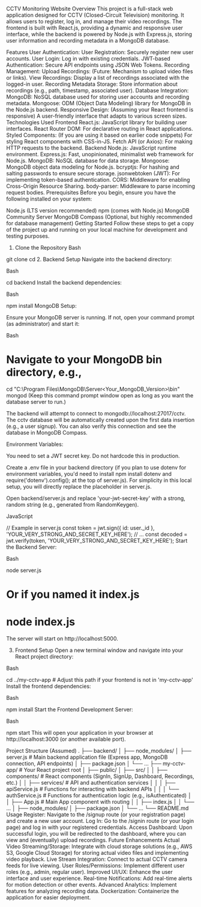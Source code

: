 CCTV Monitoring Website
Overview
This project is a full-stack web application designed for CCTV (Closed-Circuit Television) monitoring. It allows users to register, log in, and manage their video recordings. The frontend is built with React.js, providing a dynamic and responsive user interface, while the backend is powered by Node.js with Express.js, storing user information and recording metadata in a MongoDB database.

Features
User Authentication:
User Registration: Securely register new user accounts.
User Login: Log in with existing credentials.
JWT-based Authentication: Secure API endpoints using JSON Web Tokens.
Recording Management:
Upload Recordings: (Future: Mechanism to upload video files or links).
View Recordings: Display a list of recordings associated with the logged-in user.
Recording Metadata Storage: Store information about recordings (e.g., path, timestamp, associated user).
Database Integration:
MongoDB: NoSQL database used for storing user accounts and recording metadata.
Mongoose: ODM (Object Data Modeling) library for MongoDB in the Node.js backend.
Responsive Design: (Assuming your React frontend is responsive) A user-friendly interface that adapts to various screen sizes.
Technologies Used
Frontend
React.js: JavaScript library for building user interfaces.
React Router DOM: For declarative routing in React applications.
Styled Components: (If you are using it based on earlier code snippets) For styling React components with CSS-in-JS.
Fetch API (or Axios): For making HTTP requests to the backend.
Backend
Node.js: JavaScript runtime environment.
Express.js: Fast, unopinionated, minimalist web framework for Node.js.
MongoDB: NoSQL database for data storage.
Mongoose: MongoDB object data modeling for Node.js.
bcryptjs: For hashing and salting passwords to ensure secure storage.
jsonwebtoken (JWT): For implementing token-based authentication.
CORS: Middleware for enabling Cross-Origin Resource Sharing.
body-parser: Middleware to parse incoming request bodies.
Prerequisites
Before you begin, ensure you have the following installed on your system:

Node.js (LTS version recommended)
npm (comes with Node.js)
MongoDB Community Server
MongoDB Compass (Optional, but highly recommended for database management)
Getting Started
Follow these steps to get a copy of the project up and running on your local machine for development and testing purposes.

1. Clone the Repository
Bash

git clone <your-repository-url>
cd <your-repository-name>
2. Backend Setup
Navigate into the backend directory:

Bash

cd backend
Install the backend dependencies:

Bash

npm install
MongoDB Setup:

Ensure your MongoDB server is running. If not, open your command prompt (as administrator) and start it:

Bash

# Navigate to your MongoDB bin directory, e.g.,
cd "C:\Program Files\MongoDB\Server\<Your_MongoDB_Version>\bin"
mongod
(Keep this command prompt window open as long as you want the database server to run.)

The backend will attempt to connect to mongodb://localhost:27017/cctv. The cctv database will be automatically created upon the first data insertion (e.g., a user signup). You can also verify this connection and see the database in MongoDB Compass.

Environment Variables:

You need to set a JWT secret key. Do not hardcode this in production.

Create a .env file in your backend directory (if you plan to use dotenv for environment variables, you'd need to install npm install dotenv and require('dotenv').config(); at the top of server.js). For simplicity in this local setup, you will directly replace the placeholder in server.js.

Open backend/server.js and replace 'your-jwt-secret-key' with a strong, random string (e.g., generated from RandomKeygen).

JavaScript

// Example in server.js
const token = jwt.sign({ id: user._id }, 'YOUR_VERY_STRONG_AND_SECRET_KEY_HERE');
// ...
const decoded = jwt.verify(token, 'YOUR_VERY_STRONG_AND_SECRET_KEY_HERE');
Start the Backend Server:

Bash

node server.js
# Or if you named it index.js
# node index.js
The server will start on http://localhost:5000.

3. Frontend Setup
Open a new terminal window and navigate into your React project directory:

Bash

cd ../my-cctv-app # Adjust this path if your frontend is not in 'my-cctv-app'
Install the frontend dependencies:

Bash

npm install
Start the Frontend Development Server:

Bash

npm start
This will open your application in your browser at http://localhost:3000 (or another available port).

Project Structure (Assumed)
.
├── backend/
│   ├── node_modules/
│   ├── server.js               # Main backend application file (Express app, MongoDB connection, API endpoints)
│   ├── package.json
│   └── ...
├── my-cctv-app/               # Your React project root
│   ├── public/
│   ├── src/
│   │   ├── components/         # React components (SignIn, SignUp, Dashboard, Recordings, etc.)
│   │   ├── services/           # API and authentication services
│   │   │   ├── apiService.js   # Functions for interacting with backend APIs
│   │   │   └── authService.js  # Functions for authentication logic (e.g., isAuthenticated)
│   │   ├── App.js              # Main App component with routing
│   │   ├── index.js
│   │   └── ...
│   ├── node_modules/
│   ├── package.json
│   └── ...
└── README.md
Usage
Register: Navigate to the /signup route (or your registration page) and create a new user account.
Log In: Go to the /signin route (or your login page) and log in with your registered credentials.
Access Dashboard: Upon successful login, you will be redirected to the dashboard, where you can view and (eventually) upload recordings.
Future Enhancements
Actual Video Streaming/Storage: Integrate with cloud storage solutions (e.g., AWS S3, Google Cloud Storage) for storing actual video files and implementing video playback.
Live Stream Integration: Connect to actual CCTV camera feeds for live viewing.
User Roles/Permissions: Implement different user roles (e.g., admin, regular user).
Improved UI/UX: Enhance the user interface and user experience.
Real-time Notifications: Add real-time alerts for motion detection or other events.
Advanced Analytics: Implement features for analyzing recording data.
Dockerization: Containerize the application for easier deployment.
